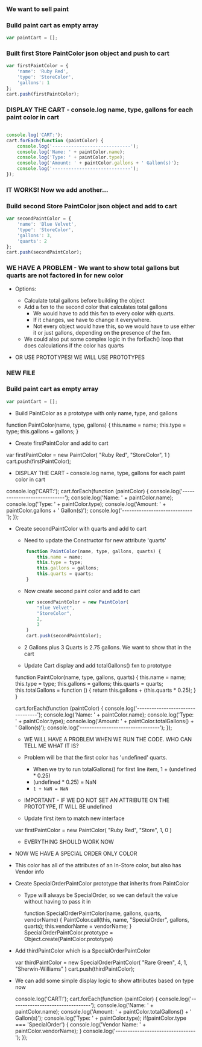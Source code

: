 ### We want to sell paint

### Build paint cart as empty array

```javascript
var paintCart = [];
```

### Built first Store PaintColor json object and push to cart
```javascript
var firstPaintColor = {
	'name': 'Ruby Red',
	'type': 'StoreColor',
	'gallons': 1
};
cart.push(firstPaintColor);
```

### DISPLAY THE CART - console.log name, type, gallons for each paint color in cart
```javascript

console.log('CART:');
cart.forEach(function (paintColor) {
	console.log('-----------------------------');
	console.log('Name: ' + paintColor.name);
	console.log('Type: ' + paintColor.type);
	console.log('Amount: ' + paintColor.gallons + ' Gallon(s)');
	console.log('-----------------------------');
});
```

### IT WORKS! Now we add another...

### Build second Store PaintColor json object and add to cart
```javascript	
var secondPaintColor = {
	'name': 'Blue Velvet',
	'type': 'StoreColor',
	'gallons': 3,
	'quarts': 2
};
cart.push(secondPaintColor);
```

### WE HAVE A PROBLEM - We want to show total gallons but quarts are not factored in for new color

- Options: 
	- Calculate total gallons before building the object
	- Add a fxn to the second color that calculates total gallons
		- We would have to add this fxn to every color with quarts. 
		- If it changes, we have to change it everywhere.
		- Not every object would have this, so we would have to use either it or just gallons,
		  depending on the presence of the fxn.
	- We could also put some complex logic in the forEach() loop that does calculations
	  if the color has quarts

- OR USE PROTOTYPES! WE WILL USE PROTOTYPES

### NEW FILE
### Build paint cart as empty array
```javascript
var paintCart = [];
```

- Build PaintColor as a prototype with only name, type, and gallons

function PaintColor(name, type, gallons) {
	this.name = name;
	this.type = type;
	this.gallons = gallons;
}

- Create firstPaintColor and add to cart

var firstPaintColor = new PaintColor(
	"Ruby Red",
	"StoreColor", 
	1
)
cart.push(firstPaintColor);

- DISPLAY THE CART - console.log name, type, gallons for each paint color in cart

console.log('CART:');
cart.forEach(function (paintColor) {
	console.log('-----------------------------');
	console.log('Name: ' + paintColor.name);
	console.log('Type: ' + paintColor.type);
	console.log('Amount: ' + paintColor.gallons + ' Gallon(s)');
	console.log('-----------------------------');
});

- Create secondPaintColor with quarts and add to cart

	- Need to update the Constructor for new attribute 'quarts'
	```javascript
		function PaintColor(name, type, gallons, quarts) {
			this.name = name;
			this.type = type;
			this.gallons = gallons;
			this.quarts = quarts;
		}
	```

	- Now create second paint color and add to cart
	```javascript
		var secondPaintColor = new PaintColor(
			"Blue Velvet", 
			"StoreColor",
			2, 
			3
		)
		cart.push(secondPaintColor);
	```

	- 2 Gallons plus 3 Quarts is 2.75 gallons. We want to show that in the cart

	- Update Cart display and add totalGallons() fxn to prototype

	function PaintColor(name, type, gallons, quarts) {
		this.name = name;
		this.type = type;
		this.gallons = gallons;
		this.quarts = quarts;
		this.totalGallons = function () {
			return this.gallons + (this.quarts * 0.25);
		}
	}

	cart.forEach(function (paintColor) {
		console.log('---------------------------------');
		console.log('Name: ' + paintColor.name);
		console.log('Type: ' + paintColor.type);
		console.log('Amount: ' + paintColor.totalGallons() + ' Gallon(s)');
		console.log('---------------------------------');
	});

	- WE WILL HAVE A PROBLEM WHEN WE RUN THE CODE. WHO CAN TELL ME WHAT IT IS?

	- Problem will be that the first color has 'undefined' quarts. 
		- When we try to run totalGallons() for first line item, 1 + (undefined * 0.25)
		- (undefined * 0.25) = NaN
		- ```1 + NaN = NaN```

	- IMPORTANT - IF WE DO NOT SET AN ATTRIBUTE ON THE PROTOTYPE, IT WILL BE undefined

	- Update first item to match new interface

	var firstPaintColor = new PaintColor(
		"Ruby Red",
		"Store", 
		1, 
		0
	)

	- EVERYTHING SHOULD WORK NOW

- NOW WE HAVE A SPECIAL ORDER ONLY COLOR

- This color has all of the attributes of an In-Store color, but also has Vendor info

- Create SpecialOrderPaintColor prototype that inherits from PaintColor

	- Type will always be SpecialOrder, so we can default the value without having to pass it in

		function SpecialOrderPaintColor(name, gallons, quarts, vendorName) {
			PaintColor.call(this, name, "SpecialOrder", gallons, quarts);
			this.vendorName = vendorName;
		}
		SpecialOrderPaintColor.prototype = Object.create(PaintColor.prototype)

- Add thirdPaintColor which is a SpecialOrderPaintColor

	var thirdPaintColor = new SpecialOrderPaintColor(
		"Rare Green",
		4,
		1,
		"Sherwin-Williams"
	)
	cart.push(thirdPaintColor);

- We can add some simple display logic to show attributes based on type now
		
	console.log('CART:');
	cart.forEach(function (paintColor) {
		console.log('---------------------------------');
		console.log('Name: ' + paintColor.name);
		console.log('Amount: ' + paintColor.totalGallons() + ' Gallon(s)');
		console.log('Type: ' + paintColor.type);
		if(paintColor.type === 'SpecialOrder') {
			console.log('Vendor Name: ' + paintColor.vendorName);
		}
		console.log('---------------------------------');
	});
